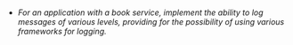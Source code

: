 + ######  For an application with a book service, implement the ability to log messages of various levels, providing for the possibility of using various frameworks for logging.
